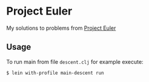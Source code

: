# Project Euler

My solutions to problems from [Project Euler](https://projecteuler.net/)

## Usage

To run main from file `descent.clj` for example execute:


    $ lein with-profile main-descent run

